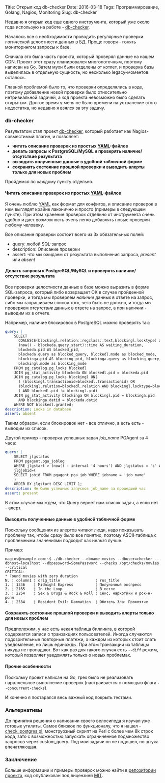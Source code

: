 Title: Открыл код db-checker
Date: 2016-03-18
Tags: Программирование, Golang, Nagios, Monitoring
Slug: db-checker

Недавно я открыл код еще одного инструмента, который уже около года использую на работе -
[db-checker](https://github.com/abulimov/db-checker).

Началось все с необходимости проводить регулярные проверки логической
целостности данных в БД. Проще говоря - гонять мониторингом запросы к базе.

Сначала это была часть проекта, который проверял данные на нашем CDN.
Проект этот сразу планировался многопоточным, поэтому написан на [Go](http://golang.org).
Затем мухи были отделены от котлет, и проверка базы выделилась в отдельную
сущность, но несколько legacy-моментов осталось.

Главной проблемой было то, что проверки определялись в коде, поэтому
добавление новой проверки было относительно нетривиальной задачей,
а код проекта невозможно было сделать открытым. Долгое время у меня не было
времени на устранение этого недостатка, но недавно я взялся за эту задачу.

### db-checker

Результатом стал проект [db-checker](https://github.com/abulimov/db-checker),
который работает как Nagios-совместимый плагин, и позволяет:

* **читать описание проверок из простых [YAML](http://yaml.org)-файлов**
* **делать запросы к PostgreSQL/MySQL и проверять наличие/отсутствие результата**
* **выводить полученные данные в удобной табличной форме**
* **сохранять состояние прошлой проверки и выводить алерты только для новых проблем**

Пройдемся по каждому пункту отдельно.

#### Читать описание проверок из простых [YAML](http://yaml.org)-файлов

Я очень люблю [YAML](http://yaml.org) как формат для конфигов, и описание
проверок в нем выглядят крайне лаконично и просто (примеры в следующем пункте).
При этом хранение проверок отдельно от инструмента очень удобно и дает возможность
очень легко добавлять новые проверки любому человеку.

Все описание проверки состоит всего из 3х обязательных полей:

* query: любой SQL-запрос
* description: Описание проверки
* assert: что мы ожидаем от результата выполнения запроса, *present* или *absent*

#### Делать запросы к PostgreSQL/MySQL и проверять наличие/отсутствие результата

Все проверки целостности данных в базе можно выразить
в форме SQL-запроса, который либо возвращает ОК в случае пройденной проверки,
и тогда мы проверяем *наличие* данных в ответе на запрос, либо мы запрашиваем
список того, чего быть не должно, и тогда мы проверяем *отсутствие* данных
в ответе на запрос, а при наличии - выводим их в отчете.

Например, наличие блокировок в PostgreSQL можно проверять так:

```yaml
query: |
    SELECT
      COALESCE(blockingl.relation::regclass::text,blockingl.locktype) as locked_item,
      (now() - blockeda.query_start)::time AS waiting_duration,
      blockeda.pid AS blocked_pid,
      blockeda.query as blocked_query, blockedl.mode as blocked_mode,
      blockinga.pid AS blocking_pid, blockinga.query as blocking_query,
      blockingl.mode as blocking_mode
    FROM pg_catalog.pg_locks blockedl
    JOIN pg_stat_activity blockeda ON blockedl.pid = blockeda.pid
    JOIN pg_catalog.pg_locks blockingl ON(
      ( (blockingl.transactionid=blockedl.transactionid) OR
      (blockingl.relation=blockedl.relation AND blockingl.locktype=blockedl.locktype)
      ) AND blockedl.pid != blockingl.pid)
    JOIN pg_stat_activity blockinga ON blockingl.pid = blockinga.pid
      AND blockinga.datid = blockeda.datid
    WHERE NOT blockedl.granted;
description: Locks in database
assert: absent
```

Таким образом, если блокировок нет - все отлично, а есть есть - выводим их список.

Другой пример - проверка успешных задач *job_name* PGAgent за 4 часа:

```yaml
query: |
    SELECT jlgstatus
    FROM pgagent.pga_joblog
    WHERE jlgstart > (now() - interval '4 hours') AND jlgstatus = 's' AND
    jlgjobid=(
    SELECT jobid FROM pgagent.pga_job WHERE jobname = 'job_name'
    )
    ORDER BY jlgstart DESC LIMIT 1;
description: Не было успешных запусков job_name за прошедший час
assert: present
```

В этом случае мы ждем, что Query вернет нам список задач, а если нет - алерт.

#### Выводить полученные данные в удобной табличной форме

Поскольку сообщения из алертов читают люди, надо показывать проблему так, чтобы
сразу было все понятно, поэтому ASCII-таблица с проблемными значениями подходит
как нельзя лучше.

Пример:

```console
nagios@example.com:~$ ./db-checker --dbname movies --dbuser=checker --dbhost=localhost --dbpassword=SomePassword --checks /opt/checks/movies --critical
CRITICAL:
* Found movies with zero duration
N. ¦ column1 ¦ orig_title                ¦ rus_title
1. ¦ 1346    ¦ Midnight Express          ¦ Полуночный экспресс
2. ¦ 2165    ¦ In the Loop               ¦ В петле
3. ¦ 2254    ¦ Sex & Drugs & Rock & Roll ¦ Секс, наркотики и рок-н-ролл
4. ¦ 2534    ¦ Resident Evil: Damnation  ¦ Обитель Зла: Проклятие
```

#### Сохранять состояние прошлой проверки и выводить алерты только для новых проблем

Предположим, у нас есть некая таблица биллинга, в которой содержатся записи
о транзакциях пользователей. Иногда случаются подозрительные повторные платежи,
о каждом из которых стоит слать уведомление, но лишь единожды. При этом
транзакции из таблицы никуда не пропадают. Вот как раз для такого случая
есть `--diff` режим, который позволяет уведомлять только о новых проблемах.

#### Прочие особенности

Поскольку проект написан на Go, грех было не реализовать параллельное выполнение
проверок (настраивается с помощью флага `--concurrent-checks`).

И конечно я постарался весь важный код покрыть тестами.

### Альтернативы

До принятия решения о написании своего велосипеда я изучал уже готовые утилиты.
Самое близкое по функционалу, что я нашел - [check_postgres.pl](https://bucardo.org/check_postgres/check_postgres.pl.html),
монструозный скрипт на Perl с более чем 8k строк кода, зато с возможностью запускать
ограниченное подмножество запросов через custom_query. Под мои задачи он не подошел,
но штука впечатляющая.

### Заключение

Больше информации и примеры проверок можно найти в [репозитории проекта](https://github.com/abulimov/db-checker),
код опубликован под лицензией [MIT](http://opensource.org/licenses/MIT).
